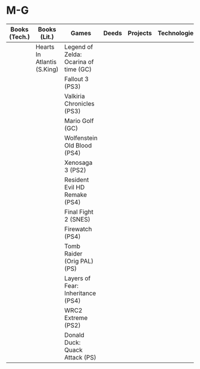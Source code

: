 # M-G
<table>
  <thead>
    <tr>
      <th><b>Books (Tech.)</b></th>
      <th><b>Books (Lit.)</b></th>
      <th><b>Games</b></th>
      <th><b>Deeds</b></th>
      <th><b>Projects</b></th>
      <th><b>Technologies</b></th>
      <th><b>Movies</b></th>
    </tr>
  </thead>
  <tbody>
    <tr>
      <td></td>
      <td>Hearts In Atlantis (S.King)</td>
      <td>Legend of Zelda: Ocarina of time (GC)</td>
      <td></td>
      <td></td>
      <td></td>
      <td></td>
    </tr>
    <tr>
      <td></td>
      <td></td>
      <td>Fallout 3 (PS3)</td>
      <td></td>
      <td></td>
      <td></td>
      <td></td>
    </tr>
    <tr>
      <td></td>
      <td></td>
      <td>Valkiria Chronicles (PS3)</td>
      <td></td>
      <td></td>
      <td></td>
      <td></td>
    </tr>
    <tr>
      <td></td>
      <td></td>
      <td>Mario Golf (GC)</td>
      <td></td>
      <td></td>
      <td></td>
      <td></td>
    </tr>
    <tr>
      <td></td>
      <td></td>
      <td>Wolfenstein Old Blood (PS4)</td>
      <td></td>
      <td></td>
      <td></td>
      <td></td>
    </tr>
    <tr>
      <td></td>
      <td></td>
      <td>Xenosaga 3 (PS2)</td>
      <td></td>
      <td></td>
      <td></td>
      <td></td>
    </tr>
    <tr>
      <td></td>
      <td></td>
      <td>Resident Evil HD Remake (PS4)</td>
      <td></td>
      <td></td>
      <td></td>
      <td></td>
    </tr>
    <tr>
      <td></td>
      <td></td>
      <td>Final Fight 2 (SNES)</td>
      <td></td>
      <td></td>
      <td></td>
      <td></td>
    </tr>
    <tr>
      <td></td>
      <td></td>
      <td>Firewatch (PS4)</td>
      <td></td>
      <td></td>
      <td></td>
      <td></td>
    </tr>
    <tr>
      <td></td>
      <td></td>
      <td>Tomb Raider (Orig PAL) (PS)</td>
      <td></td>
      <td></td>
      <td></td>
      <td></td>
    </tr>
    <tr>
      <td></td>
      <td></td>
      <td>Layers of Fear: Inheritance (PS4)</td>
      <td></td>
      <td></td>
      <td></td>
      <td></td>
    </tr>
    <tr>
      <td></td>
      <td></td>
      <td>WRC2 Extreme (PS2)</td>
      <td></td>
      <td></td>
      <td></td>
      <td></td>
    </tr>
    <tr>
      <td></td>
      <td></td>
      <td>Donald Duck: Quack Attack (PS)</td>
      <td></td>
      <td></td>
      <td></td>
      <td></td>
    </tr>
  </tbody>
</table>
